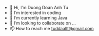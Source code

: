 - 👋 Hi, I’m Duong Doan Anh Tu
- 👀 I’m interested in coding
- 🌱 I’m currently learning Java
- 💞️ I’m looking to collaborate on ...
- 📫 How to reach me tuddaallt@gmail.com

<!---
TUddaALLT/TUddaALLT is a ✨ special ✨ repository because its `README.md` (this file) appears on your GitHub profile.
You can click the Preview link to take a look at your changes.
--->
